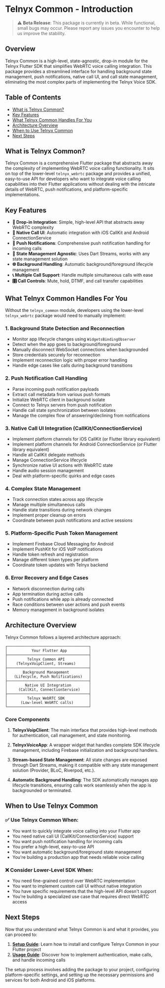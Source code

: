 # Telnyx Common - Introduction

> ⚠️ **Beta Release**: This package is currently in beta. While functional, small bugs may occur. Please report any issues you encounter to help us improve the stability.

## Overview

Telnyx Common is a high-level, state-agnostic, drop-in module for the Telnyx Flutter SDK that simplifies WebRTC voice calling integration. This package provides a streamlined interface for handling background state management, push notifications, native call UI, and call state management, eliminating the most complex parts of implementing the Telnyx Voice SDK.

## Table of Contents

- [What is Telnyx Common?](#what-is-telnyx-common)
- [Key Features](#key-features)
- [What Telnyx Common Handles For You](#what-telnyx-common-handles-for-you)
- [Architecture Overview](#architecture-overview)
- [When to Use Telnyx Common](#when-to-use-telnyx-common)
- [Next Steps](#next-steps)

## What is Telnyx Common?

Telnyx Common is a comprehensive Flutter package that abstracts away the complexity of implementing WebRTC voice calling functionality. It sits on top of the lower-level `telnyx_webrtc` package and provides a unified, easy-to-use API for developers who want to integrate voice calling capabilities into their Flutter applications without dealing with the intricate details of WebRTC, push notifications, and platform-specific implementations.

## Key Features

- **🚀 Drop-in Integration**: Simple, high-level API that abstracts away WebRTC complexity
- **📱 Native Call UI**: Automatic integration with iOS CallKit and Android ConnectionService
- **🔔 Push Notifications**: Comprehensive push notification handling for incoming calls
- **🔄 State Management Agnostic**: Uses Dart Streams, works with any state management solution
- **🌐 Background Handling**: Automatic background/foreground lifecycle management
- **📞 Multiple Call Support**: Handle multiple simultaneous calls with ease
- **🎛️ Call Controls**: Mute, hold, DTMF, and call transfer capabilities

## What Telnyx Common Handles For You

Without the `telnyx_common` module, developers using the lower-level `telnyx_webrtc` package would need to manually implement:

### 1. Background State Detection and Reconnection
- Monitor app lifecycle changes using `WidgetsBindingObserver`
- Detect when the app goes to background/foreground
- Manually disconnect WebSocket connections when backgrounded
- Store credentials securely for reconnection
- Implement reconnection logic with proper error handling
- Handle edge cases like calls during background transitions

### 2. Push Notification Call Handling
- Parse incoming push notification payloads
- Extract call metadata from various push formats
- Initialize WebRTC client in background isolate
- Connect to Telnyx servers from push notification
- Handle call state synchronization between isolates
- Manage the complex flow of answering/declining from notifications

### 3. Native Call UI Integration (CallKit/ConnectionService)
- Implement platform channels for iOS CallKit (or Flutter library equivalent)
- Implement platform channels for Android ConnectionService (or Flutter library equivalent)
- Handle all CallKit delegate methods
- Manage ConnectionService lifecycle
- Synchronize native UI actions with WebRTC state
- Handle audio session management
- Deal with platform-specific quirks and edge cases

### 4. Complex State Management
- Track connection states across app lifecycle
- Manage multiple simultaneous calls
- Handle state transitions during network changes
- Implement proper cleanup on errors
- Coordinate between push notifications and active sessions

### 5. Platform-Specific Push Token Management
- Implement Firebase Cloud Messaging for Android
- Implement PushKit for iOS VoIP notifications
- Handle token refresh and registration
- Manage different token types per platform
- Coordinate token updates with Telnyx backend

### 6. Error Recovery and Edge Cases
- Network disconnection during calls
- App termination during active calls
- Push notifications while app is already connected
- Race conditions between user actions and push events
- Memory management in background isolates

## Architecture Overview

Telnyx Common follows a layered architecture approach:

```
┌─────────────────────────────────────┐
│           Your Flutter App          │
├─────────────────────────────────────┤
│         Telnyx Common API           │
│    (TelnyxVoipClient, Streams)      │
├─────────────────────────────────────┤
│       Background Management         │
│   (Lifecycle, Push Notifications)   │
├─────────────────────────────────────┤
│        Native UI Integration        │
│     (CallKit, ConnectionService)    │
├─────────────────────────────────────┤
│         Telnyx WebRTC SDK           │
│      (Low-level WebRTC calls)       │
└─────────────────────────────────────┘
```

### Core Components

1. **TelnyxVoipClient**: The main interface that provides high-level methods for authentication, call management, and state monitoring.

2. **TelnyxVoiceApp**: A wrapper widget that handles complete SDK lifecycle management, including Firebase initialization and background handlers.

3. **Stream-based State Management**: All state changes are exposed through Dart Streams, making it compatible with any state management solution (Provider, BLoC, Riverpod, etc.).

4. **Automatic Background Handling**: The SDK automatically manages app lifecycle transitions, ensuring calls work seamlessly when the app is backgrounded or terminated.

## When to Use Telnyx Common

### ✅ Use Telnyx Common When:
- You want to quickly integrate voice calling into your Flutter app
- You need native call UI (CallKit/ConnectionService) support
- You want push notification handling for incoming calls
- You prefer a high-level, easy-to-use API
- You want automatic background/foreground state management
- You're building a production app that needs reliable voice calling

### ❌ Consider Lower-Level SDK When:
- You need fine-grained control over WebRTC implementation
- You want to implement custom call UI without native integration
- You have specific requirements that the high-level API doesn't support
- You're building a specialized use case that requires direct WebRTC access

## Next Steps

Now that you understand what Telnyx Common is and what it provides, you can proceed to:

1. **[Setup Guide](setup.md)**: Learn how to install and configure Telnyx Common in your Flutter project
2. **[Usage Guide](usage.md)**: Discover how to implement authentication, make calls, and handle incoming calls

The setup process involves adding the package to your project, configuring platform-specific settings, and setting up the necessary permissions and services for both Android and iOS platforms.